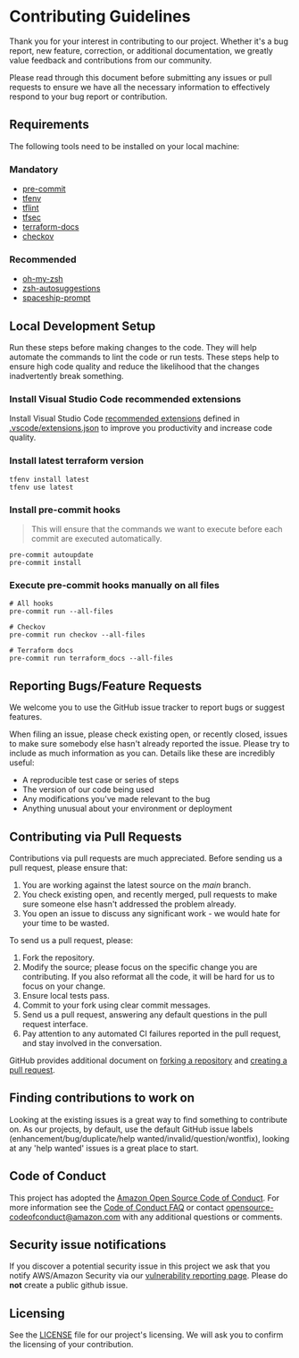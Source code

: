 # Contributing Guidelines

Thank you for your interest in contributing to our project. Whether it's a bug report, new feature, correction, or additional
documentation, we greatly value feedback and contributions from our community.

Please read through this document before submitting any issues or pull requests to ensure we have all the necessary
information to effectively respond to your bug report or contribution.

## Requirements

The following tools need to be installed on your local machine:

### Mandatory

* [pre-commit](https://pre-commit.com/)
* [tfenv](https://github.com/tfutils/tfenv)
* [tflint](https://github.com/terraform-linters/tflint)
* [tfsec](https://github.com/aquasecurity/tfsec)
* [terraform-docs](https://github.com/terraform-docs/terraform-docs)
* [checkov](https://github.com/bridgecrewio/checkov)

### Recommended

* [oh-my-zsh](https://ohmyz.sh/)
* [zsh-autosuggestions](https://github.com/zsh-users/zsh-autosuggestions)
* [spaceship-prompt](https://github.com/spaceship-prompt/spaceship-prompt)

## Local Development Setup

Run these steps before making changes to the code. They will help automate the commands to lint the code or run tests. These steps help to ensure high code quality and reduce the likelihood that the changes inadvertently break something.

### Install Visual Studio Code recommended extensions

Install Visual Studio Code [recommended extensions](https://code.visualstudio.com/docs/editor/extension-marketplace#_recommended-extensions) defined in [.vscode/extensions.json](.vscode/extensions.json) to improve you productivity and increase code quality.

### Install latest terraform version

```shell
tfenv install latest
tfenv use latest
```

### Install pre-commit hooks

> This will ensure that the commands we want to execute before each commit are executed automatically.

```shell
pre-commit autoupdate
pre-commit install
```

### Execute pre-commit hooks manually on all files

```shell
# All hooks
pre-commit run --all-files

# Checkov
pre-commit run checkov --all-files

# Terraform docs
pre-commit run terraform_docs --all-files
```

## Reporting Bugs/Feature Requests

We welcome you to use the GitHub issue tracker to report bugs or suggest features.

When filing an issue, please check existing open, or recently closed, issues to make sure somebody else hasn't already
reported the issue. Please try to include as much information as you can. Details like these are incredibly useful:

* A reproducible test case or series of steps
* The version of our code being used
* Any modifications you've made relevant to the bug
* Anything unusual about your environment or deployment

## Contributing via Pull Requests

Contributions via pull requests are much appreciated. Before sending us a pull request, please ensure that:

1. You are working against the latest source on the *main* branch.
2. You check existing open, and recently merged, pull requests to make sure someone else hasn't addressed the problem already.
3. You open an issue to discuss any significant work - we would hate for your time to be wasted.

To send us a pull request, please:

1. Fork the repository.
2. Modify the source; please focus on the specific change you are contributing. If you also reformat all the code, it will be hard for us to focus on your change.
3. Ensure local tests pass.
4. Commit to your fork using clear commit messages.
5. Send us a pull request, answering any default questions in the pull request interface.
6. Pay attention to any automated CI failures reported in the pull request, and stay involved in the conversation.

GitHub provides additional document on [forking a repository](https://help.github.com/articles/fork-a-repo/) and
[creating a pull request](https://help.github.com/articles/creating-a-pull-request/).

## Finding contributions to work on

Looking at the existing issues is a great way to find something to contribute on. As our projects, by default, use the default GitHub issue labels (enhancement/bug/duplicate/help wanted/invalid/question/wontfix), looking at any 'help wanted' issues is a great place to start.

## Code of Conduct

This project has adopted the [Amazon Open Source Code of Conduct](https://aws.github.io/code-of-conduct).
For more information see the [Code of Conduct FAQ](https://aws.github.io/code-of-conduct-faq) or contact
opensource-codeofconduct@amazon.com with any additional questions or comments.

## Security issue notifications

If you discover a potential security issue in this project we ask that you notify AWS/Amazon Security via our [vulnerability reporting page](http://aws.amazon.com/security/vulnerability-reporting/). Please do **not** create a public github issue.

## Licensing

See the [LICENSE](LICENSE) file for our project's licensing. We will ask you to confirm the licensing of your contribution.
